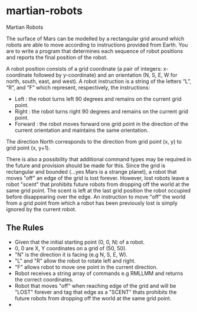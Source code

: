 # martian-robots
Martian Robots
<p>The surface of Mars can be modelled by a rectangular grid around which robots are able to move according to instructions provided from Earth. You are to write a program that determines each sequence of robot positions and reports the final position of the robot.</p>
<p>A robot position consists of a grid coordinate (a pair of integers: x-coordinate followed by y-coordinate) and an orientation (N, S, E, W for north, south, east, and west). A robot instruction is a string of the letters “L”, “R”, and “F” which represent, respectively, the instructions:</p>
<ul>
  <li>Left : the robot turns left 90 degrees and remains on the current grid point.</li>
  <li>Right : the robot turns right 90 degrees and remains on the current grid point.</li>
  <li>Forward : the robot moves forward one grid point in the direction of the current
orientation and maintains the same orientation.</li>
</ul>
<p>The direction North corresponds to the direction from grid point (x, y) to grid point (x, y+1).</p>
<p>There is also a possibility that additional command types may be required in the future and provision should be made for this. Since the grid is rectangular and bounded (…yes Mars is a strange planet), a robot that moves "off" an edge of the grid is lost forever. However, lost robots leave a robot "scent" that prohibits future robots from dropping off the world at the same grid point. The scent is left at the last grid position the robot occupied before disappearing over the edge. An instruction to move "off" the world from a grid point from which a robot has been previously lost is simply ignored by the current robot.</p>

<h2><strong>The Rules</strong></h2>
<ul>
  <li>Given that the initial starting point (0, 0, N) of a robot.</li>
  <li>0, 0 are X, Y coordinates on a grid of (50, 50).</li>
  <li>"N" is the direction it is facing (e.g N, S, E, W).</li>
  <li>"L" and "R" allow the robot to rotate left and right.</li>
  <li>"F" allows robot to move one point in the current direction.</li>
  <li>Robot receives a string array of commands e.g RMLLMM and returns the correct coordinates.</li>
  <li>Robot that moves "off" when reaching edge of the grid and will be "LOST" forever and tag that edge as a "SCENT" thats prohibits the future robots from dropping off the world at the same grid point.</li>
  <li>
</ul>
